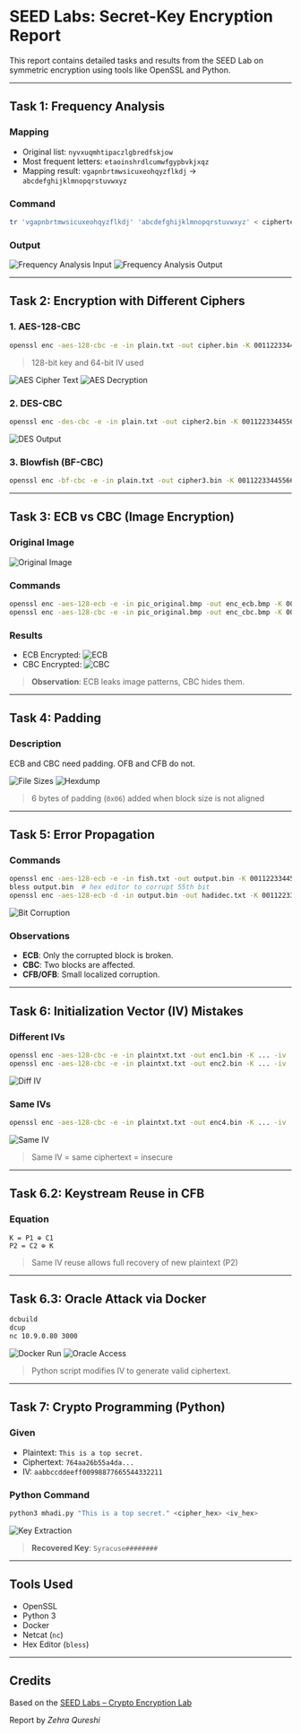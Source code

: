 # SEED Labs: Secret-Key Encryption Report

This report contains detailed tasks and results from the SEED Lab on symmetric encryption using tools like OpenSSL and Python.

---

## Task 1: Frequency Analysis

### Mapping

- Original list: `nyvxuqmhtipaczlgbredfskjow`
- Most frequent letters: `etaoinshrdlcumwfgypbvkjxqz`
- Mapping result: `vgapnbrtmwsicuxeohqyzflkdj` → `abcdefghijklmnopqrstuvwxyz`

### Command
```bash
tr 'vgapnbrtmwsicuxeohqyzflkdj' 'abcdefghijklmnopqrstuvwxyz' < ciphertext.txt > hadioutput.txt
```

### Output
![Frequency Analysis Input](images/frequency_input.png)
![Frequency Analysis Output](images/frequency_output.png)

---

## Task 2: Encryption with Different Ciphers

### 1. AES-128-CBC

```bash
openssl enc -aes-128-cbc -e -in plain.txt -out cipher.bin -K 00112233445566778889aabbccddeeff -iv 0102030405060708
```

> 128-bit key and 64-bit IV used

![AES Cipher Text](images/aes_output.png)
![AES Decryption](images/aes_decryption.png)

### 2. DES-CBC

```bash
openssl enc -des-cbc -e -in plain.txt -out cipher2.bin -K 00112233445566778889aabbccddeeff -iv 0102030405060708
```

![DES Output](images/des_output.png)

### 3. Blowfish (BF-CBC)

```bash
openssl enc -bf-cbc -e -in plain.txt -out cipher3.bin -K 00112233445566778889aabbccddeeff -iv 0102030405060708
```

---

##  Task 3: ECB vs CBC (Image Encryption)

###  Original Image
![Original Image](images/original_image.png)

### Commands
```bash
openssl enc -aes-128-ecb -e -in pic_original.bmp -out enc_ecb.bmp -K 00112233445566778889aabbccddeeff
openssl enc -aes-128-cbc -e -in pic_original.bmp -out enc_cbc.bmp -K 00112233445566778889aabbccddeeff -iv 0102030405060708
```

### Results
- ECB Encrypted: ![ECB](images/ecb_encrypted.png)
- CBC Encrypted: ![CBC](images/cbc_encrypted.png)

> **Observation**: ECB leaks image patterns, CBC hides them.

---

## Task 4: Padding

### Description
ECB and CBC need padding. OFB and CFB do not.

![File Sizes](images/padding_files.png)
![Hexdump](images/padding_hexdump.png)

> 6 bytes of padding (`0x06`) added when block size is not aligned

---

##  Task 5: Error Propagation

### Commands
```bash
openssl enc -aes-128-ecb -e -in fish.txt -out output.bin -K 00112233445566778889aabbccddeeff
bless output.bin  # hex editor to corrupt 55th bit
openssl enc -aes-128-ecb -d -in output.bin -out hadidec.txt -K 00112233445566778889aabbccddeeff
```

![Bit Corruption](images/error_propagation.png)

### Observations

- **ECB**: Only the corrupted block is broken.
- **CBC**: Two blocks are affected.
- **CFB/OFB**: Small localized corruption.

---

## Task 6: Initialization Vector (IV) Mistakes

### Different IVs
```bash
openssl enc -aes-128-cbc -e -in plaintxt.txt -out enc1.bin -K ... -iv ...
openssl enc -aes-128-cbc -e -in plaintxt.txt -out enc2.bin -K ... -iv ...
```

![Diff IV](images/iv_diff.png)

### Same IVs
```bash
openssl enc -aes-128-cbc -e -in plaintxt.txt -out enc4.bin -K ... -iv ...
```

![Same IV](images/iv_same.png)

> Same IV = same ciphertext = insecure

---

## Task 6.2: Keystream Reuse in CFB

### Equation
```
K = P1 ⊕ C1
P2 = C2 ⊕ K
```

> Same IV reuse allows full recovery of new plaintext (P2)

---

## Task 6.3: Oracle Attack via Docker

```bash
dcbuild
dcup
nc 10.9.0.80 3000
```

![Docker Run](images/docker_run.png)
![Oracle Access](images/oracle_access.png)

> Python script modifies IV to generate valid ciphertext.

---

## Task 7: Crypto Programming (Python)

### Given
- Plaintext: `This is a top secret.`
- Ciphertext: `764aa26b55a4da...`
- IV: `aabbccddeeff00998877665544332211`

### Python Command
```bash
python3 mhadi.py "This is a top secret." <cipher_hex> <iv_hex>
```

![Key Extraction](images/key_found.png)

> **Recovered Key**: `Syracuse########`

---

## Tools Used

- OpenSSL
- Python 3
- Docker
- Netcat (`nc`)
- Hex Editor (`bless`)

---

## Credits

Based on the [SEED Labs – Crypto Encryption Lab](https://seedsecuritylabs.org/Labs_20.04/Crypto/Crypto_Encryption/)

Report by *Zehra Qureshi*
